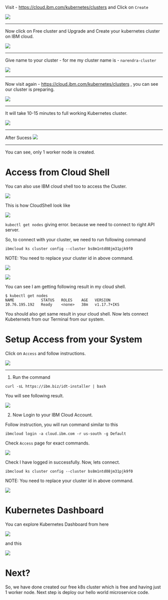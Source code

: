 Visit - https://cloud.ibm.com/kubernetes/clusters and Click on `Create`

[![](./img/1/2020-07-17_13-37.png)](#)
<hr/>

Now click on Free cluster and Upgrade and Create your kubernetes cluster on IBM cloud.

[![](./img/1/2020-07-17_13-46.png)](#)
<hr/>

 Give name to your cluster - for me my cluster name is - `narendra-cluster`

[![](./img/1/2020-07-17_13-55.png)](#)
<hr/>

 Now visit again - https://cloud.ibm.com/kubernetes/clusters , you can see our cluster is preparing.

[![](./img/1/2020-07-17_13-58.png)](#)
<hr/>

It will take 10-15 minutes to full working Kubernetes cluster.

[![](./img/1/2020-07-17_14-24.png)](#)
<hr/>

After Sucess
[![](./img/1/2020-07-17_14-32.png)](#)
<hr/>

You can see, only 1 worker node is created.

Access from Cloud Shell
===========================

You can also use IBM cloud shell too to access the Cluster.

[![](./img/1/2020-07-17_14-34_1.png)](#)

This is how CloudShell look like

[![](./img/1/2020-07-17_14-47.png)](#)

`kubectl get nodes` giving error. because we need to connect to right API server.

So, to connect with your cluster, we need to run following command

```
ibmcloud ks cluster config --cluster bs8m1ntd08jm31pjk9f0
```
NOTE: You need to replace your cluster id in above command.

[![](./img/1/2020-07-17_14-56.png)](#)

[![](./img/1/2020-07-17_14-53.png)](#)


You can see I am getting following result in my cloud shell.

```
$ kubectl get nodes
NAME            STATUS   ROLES    AGE   VERSION
10.76.195.192   Ready    <none>   38m   v1.17.7+IKS
```

You should also get same result in your cloud shell.
Now lets connect Kubeternets from our Terminal from our system.

Setup Access from your System
===========================

Click on `Access` and follow instructions.

[![](./img/1/2020-07-17_14-34.png)](#)
<hr/>

1. Run the command

```
curl -sL https://ibm.biz/idt-installer | bash
```

You will see following result.

[![](./img/1/2020-07-17_14-59.png)](#)

2. Now Login to your IBM Cloud Account.

Follow instruction, you will run command similar to this

```
ibmcloud login -a cloud.ibm.com -r us-south -g Default
```
Check `Access` page for exact commands.

[![](./img/1/2020-07-17_15-06.png)](#)

Check I have logged in successfully. Now, lets connect.

```
ibmcloud ks cluster config --cluster bs8m1ntd08jm31pjk9f0
```
NOTE: You need to replace your cluster id in above command.

[![](./img/1/2020-07-17_15-09.png)](#)


Kubernetes Dashboard
====================
You can explore Kubernetes Dashboard from here

[![](./img/1/2020-07-17_14-40.png)](#)
<br/>

and this

[![](./img/1/2020-07-17_14-41.png)](#)
<br/>


Next?
============

So, we have done created our free k8s cluster which is free and having just 1 worker node.
Next step is deploy our hello world microservice code.

